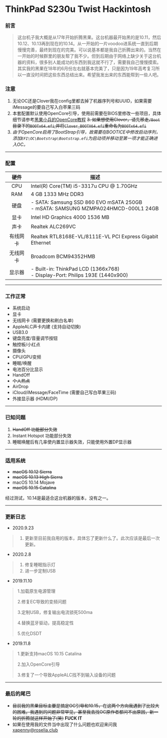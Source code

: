 

# ThinkPad S230u Twist Hackintosh

### 前言

> 这台机子我大概是从17年开始折腾黑果。这台机器最开始黑的是10.11，然后10.12、10.13再到现在的10.14。从一开始的一片voodoo进系统一直到后期慢慢完善，最终到现在的完美。可以说基本都是我自己折腾出来的。当然在一开始的时候群里的朋友帮了我不少。但到后期由于网络上缺少关于这台机器的资料，很多别人能成功的东西到我这就不行了，需要我自己慢慢摸索。其实我的黑果在18年的6月份左右就基本完美了，只是因为19年高考复习所以一直没时间把这些东西总结出来。希望我发出来的东西能帮到一些人吧。

### 注意

1. 无论OC还是Clover我在config里都去掉了机器序列号和UUID，如果需要iMessage的要自己写入白苹果三码
2. 本套配置默认使用OpenCore引导，使用前需要在BIOS里修改一些项目，具体细节请参考[黑果小兵的OpenCore教程](https://blog.daliansky.net/OpenCore-BootLoader.html)
~~3. 如果想使用Clover，请先移走`/Boot`目录下的`BOOTx64.efi`,并将`Clover_BOOTX64.efi`重命名为`BOOTx64.efi`~~
4. *由于OpenCore启用了BootStrap引导，故需要在BOOTICE中修改启动序列，添加`EFI\OC\Bootstrap\Bootstrap.efi`为启动项并移动至第一项才能正确进入OC。*

---

### 配置

|   硬件   | 描述                                                         |
| :------: | ------------------------------------------------------------ |
|   CPU    | Intel(R) Core(TM) i5-3317u CPU @ 1.70GHz                     |
|   RAM    | 4 GB 1333 MHz DDR3                                           |
|   硬盘   | - SATA: Samsung SSD 860 EVO mSATA 250GB <br/>- mSATA: SAMSUNG MZMPA024HMCD-000L1 24GB |
|   显卡   | Intel HD Graphics 4000 1536 MB                               |
|   声卡   | Realtek ALC269VC                                             |
| 有线网卡 | Realtek RTL8168E-VL/8111E-VL PCI Express Gigabit Ethernet    |
| 无线网卡 | Broadcom BCM94352HMB                                         |
|  显示器  | - Built-in: ThinkPad LCD (1366x768)<br/>- Display-Port: Philips 193E (1440x900) |

---

### 工作正常

- 系统启动
- 显卡
- 无线网卡 (需要更换和刷白名单)
- AppleALC声卡内建 (支持自动切换)
- USB3.0
- 键盘亮度/音量调节按钮
- 触控板/小红点
- 摄像头
- CPU/GPU变频
- 睡眠/唤醒
- 电池百分比显示
- HandOff
- ~~个人热点~~
- AirDrop
- iCloud/iMessage/FaceTime (需要自己写白苹果三码)
- 外接显示器 (HDMI/DP)

---

### 已知问题

1. ~~HandOff 功能部分失效~~
2. Instant Hotspot 功能部分失效
3. 睡眠唤醒后有几率使内置显示器失效，只能使用外置DP显示器

---

### 适用系统

- ~~macOS 10.12 Sierra~~
- ~~macOS 10.13 High Sierra~~ 
- macOS 10.14 Mojave
- ~~macOS 10.15 Catalina~~

经过测试，10.14是最适合这台机器的版本，没有之一。

---

### 更新日志
- 2020.9.23

> 1. 更新至目前我自用的版本，具体忘了更新什么了。此次应该是最后一次更新。

- 2020.2.8

> 1. 修复睡眠指示灯
> 2. 进一步定制USB

- 2019.11.10

> 1.加载原生电源管理
>
> 2.修复EC导致的变频问题
>
> 3.定制USB，修复输出电流锁死500ma
>
> 4.替换蓝牙驱动，提高稳定性
>
> 5.优化DSDT

- 2019.11.8

> 1.更新支持macOS 10.15 Catalina
>
> 2.加入OpenCore引导
>
> 3.修复了一个导致AppleALC找不到输入设备的问题

---

### 最后的尾巴

- ~~目前我的黑果目标主要是搞定OC引导和10.15，在这两个方向我遇到了比较大的困难。我遇到的问题非常罕见，甚至我去找OC原作者都问不出原因，新一轮的折腾就这样开始了(笑)~~ **FUCK IT**
- 如果在使用我的文件当中出现了什么问题也欢迎来问我<xapenny@roselia.club>
